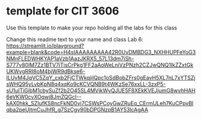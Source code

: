 # template for CIT 3606
Use this template to make your repo holding all the labs for this class

Change this readme text to your name and class
Lab 6: https://streamlit.io/playground?example=blank&code=H4sIAAAAAAAAA42R0UvDMBDG3_NXHHUPFeYoG3NMnFLEDWHKYAP1aVzb1AazJKRX5_57L13dm7iSh-S777v80lM7Zz1BTV7iTisCrPkg1FF2aAoWeLniVzPNzh2CZJwQNQ1IkZZxtGkUKWvgRRI8oM4bjWR9dBkse6-ILUvM4JqVC5ZqY_cxb2FjCTWkqjilQpc1oSdBobZFrs0gEavH5XL7nL7xYTSZjsWHQ95yLybKpN8q4xqKo9cKCVQNB9t4WKzSe76xxLL-3zxP5-sU1ulTiGibM1cbySuZf2b2O45SL4MVjkWyQJUE5F8XEkKVEJjumG8wvhHAH6eVKW0cvXOqwi8JmZQGcI--kAX0hkk_SZIufKS8ncFkND0vj7CSWsPCoyGwZRuEq_CErmULeh7KuCPpvBlqba2peUjtmCuJhfR_g7SzCgy90bDPGNzpB1AY53lcAgAA 